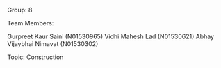 Group: 8

Team Members:

Gurpreet Kaur Saini (N01530965)
Vidhi Mahesh Lad (N01530621)
Abhay Vijaybhai Nimavat (N01530302)


Topic: Construction
